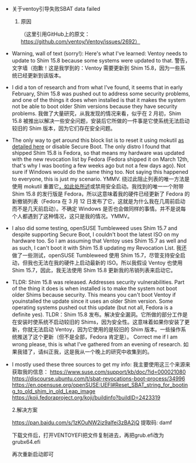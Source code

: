 - 关于ventoy引导失败SBAT data failed

  1. 原因

     （这里引用GitHub上的原文：https://github.com/ventoy/Ventoy/issues/2692）

- Warning, wall of text (sorry!): Here's what I've learned: Ventoy needs to update to Shim 15.8 because some systems were updated to that.
  警告，文字墙（抱歉！这是我学到的：Ventoy 需要更新到 Shim 15.8，因为一些系统已经更新到该版本。

- I did a ton of research and from what I've found, it seems that in early February, Shim 15.8 was pushed out to address some security problems, and one of the things it does when installed is that it makes the system not be able to boot older Shim versions because they have security problems.
  我做了大量研究，从我发现的情况来看，似乎在 2 月初，Shim 15.8 被推出以解决一些安全问题，安装后它所做的一件事是它使系统无法启动较旧的 Shim 版本，因为它们存在安全问题。

- The only way to get around this block list is to reset it using mokutil [as detailed here](https://en.opensuse.org/openSUSE:UEFI#Reset_SBAT_string_for_booting_to_old_shim_in_old_Leap_image) or disable Secure Boot. The only distro I found that shipped Shim 15.8 is Fedora, so that means my hardware was updated with the new revocation list by Fedora (Fedora shipped it on March 12th, that's why I was booting a few weeks ago but not a few days ago). Not sure if Windows would do the same thing too. Not saying this happened to everyone, this is just my scenario. YMMV.
  绕过此阻止列表的唯一方法是使用 mokutil 重置它[，如此处所述](https://en.opensuse.org/openSUSE:UEFI#Reset_SBAT_string_for_booting_to_old_shim_in_old_Leap_image)或禁用安全启动。我找到的唯一一个附带 Shim 15.8 的发行版是 Fedora，所以这意味着我的硬件已经更新了 Fedora 的新撤销列表（Fedora 在 3 月 12 日发布了它，这就是为什么我在几周前启动而不是几天前启动）。不确定 Windows 是否也会做同样的事情。并不是说每个人都遇到了这种情况，这只是我的情况。YMMV。

- I also did some testing, openSUSE Tumbleweed uses Shim 15.7 and despite supporting Secure Boot, I couldn't boot the latest ISO on my hardware too. So I am assuming that Ventoy uses Shim 15.7 as well and as such, I can't boot it with Shim 15.8 updating my Revocation List.
  我还做了一些测试，openSUSE Tumbleweed 使用 Shim 15.7，尽管支持安全启动，但我也无法在我的硬件上启动最新的 ISO。所以我假设 Ventoy 也使用 Shim 15.7，因此，我无法使用 Shim 15.8 更新我的吊销列表来启动它。

- TLDR: Shim 15.8 was released. Addresses security vulnerabilities. Part of the thing it does is when installed is to make the system not boot older Shims because security. This means you can't boot Ventoy if youinstalled the update since it uses an older Shim version. Some operating systems pushed out this update (but not all, Fedora is a definite yes).
  TLDR：Shim 15.8 发布。解决安全漏洞。它所做的部分工作是在安装时使系统不启动较旧的 Shims，因为安全性。这意味着如果你安装了更新，你就无法启动 Ventoy，因为它使用的是较旧的 Shim 版本。一些操作系统推送了这个更新（但不是全部，Fedora 肯定是）。
  Correct me if I am wrong please, this is what I've gathered from an evening of research.
  如果我错了，请纠正我，这是我从一个晚上的研究中收集到的。

- I mostly used these three sources to get my info:
  	我主要使用这三个来源来获取我的信息：
  	https://www.suse.com/support/kb/doc/?id=000021080	
  	https://discourse.ubuntu.com/t/sbat-revocations-boot-process/34996
  	https://en.opensuse.org/openSUSE:UEFI#Reset_SBAT_string_for_booting_to_old_shim_in_old_Leap_image
  	https://koji.fedoraproject.org/koji/buildinfo?buildID=2423319

  2.解决方案

  https://pan.baidu.com/s/1zKOuNW2iz9alfei3zBA2jQ 提取码: damf

  下载文件后，打开VENTOYEFI把文件复制进去，再把grub.efi改为grubx64.efi

  再次重新启动即可



